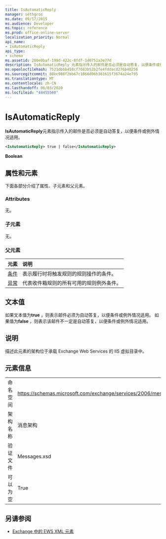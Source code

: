 ```yaml
---
title: IsAutomaticReply
manager: sethgros
ms.date: 09/17/2015
ms.audience: Developer
ms.topic: reference
ms.prod: office-online-server
localization_priority: Normal
api_name:
- IsAutomaticReply
api_type:
- schema
ms.assetid: 280e9baf-199d-422c-8fdf-1d0751a3e77d
description: IsAutomaticReply 元素指示传入的邮件是否必须是自动答复，以便条件或例外情况适用。
ms.openlocfilehash: 7521dbbb458cf7683b52b2fe4fddacd276b40256
ms.sourcegitcommit: 88ec988f2bb67c1866d06b361615f3674a24e795
ms.translationtype: MT
ms.contentlocale: zh-CN
ms.lasthandoff: 06/03/2020
ms.locfileid: "44455560"
---
```

# <a name="isautomaticreply"></a>IsAutomaticReply

**IsAutomaticReply**元素指示传入的邮件是否必须是自动答复，以便条件或例外情况适用。 
  
```XML
<IsAutomaticReply> true | false</IsAutomaticReply>
```

 **Boolean**
## <a name="attributes-and-elements"></a>属性和元素

下面各部分介绍了属性、子元素和父元素。
  
### <a name="attributes"></a>Attributes

无。
  
### <a name="child-elements"></a>子元素

无。
  
### <a name="parent-elements"></a>父元素

|**元素**|**说明**|
|:-----|:-----|
|[条件](conditions.md) <br/> |表示履行时将触发规则的规则操作的条件。  <br/> |
|[异常](exceptions.md) <br/> |代表收件箱规则的所有可用的规则例外条件。  <br/> |
   
## <a name="text-value"></a>文本值

如果文本值为**true** ，则表示邮件必须为自动答复，以便条件或例外情况适用。 如果值为**false** ，则表示该邮件不一定是自动答复，以便条件或例外情况适用。 
  
## <a name="remarks"></a>说明

描述此元素的架构位于承载 Exchange Web Services 的 IIS 虚拟目录中。
  
## <a name="element-information"></a>元素信息

|||
|:-----|:-----|
|命名空间  <br/> |https://schemas.microsoft.com/exchange/services/2006/messages  <br/> |
|架构名称  <br/> |消息架构  <br/> |
|验证文件  <br/> |Messages.xsd  <br/> |
|可以为空  <br/> |True  <br/> |
   
## <a name="see-also"></a>另请参阅



- [Exchange 中的 EWS XML 元素](ews-xml-elements-in-exchange.md)

